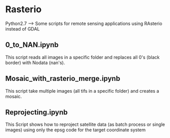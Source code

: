 # Rasterio
Python2.7 --> Some scripts for remote sensing applications using RAsterio instead of GDAL





## 0_to_NAN.ipynb
This script reads all images in a specific folder and replaces all 0's (black border) with Nodata (nan's).


## Mosaic_with_rasterio_merge.ipynb
This script take multiple images (all tifs in a specific folder) and creates a mosaic.


## Reprojecting.ipynb
This Script shows how to reproject satellite data (as batch process or single images) using only the epsg code for the target coordinate system
